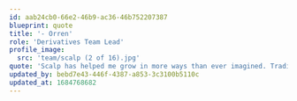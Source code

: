 ```yaml
---
id: aab24cb0-66e2-46b9-ac36-46b752207387
blueprint: quote
title: '- Orren'
role: 'Derivatives Team Lead'
profile_image:
  src: 'team/scalp (2 of 16).jpg'
quote: 'Scalp has helped me grow in more ways than ever imagined. Trading is demanding, it’ll challenge and humble you, but with the correct discipline, it will reward you.  Scalp Trade is with you through those valley lows and mountain highs because everyone is family at Scalp Trade.'
updated_by: bebd7e43-446f-4387-a853-3c3100b5110c
updated_at: 1684768682
---
```

